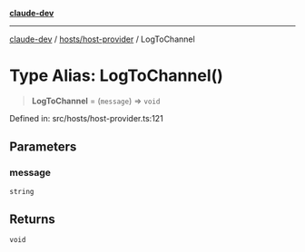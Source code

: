 [**claude-dev**](../../../README.md)

***

[claude-dev](../../../README.md) / [hosts/host-provider](../README.md) / LogToChannel

# Type Alias: LogToChannel()

> **LogToChannel** = (`message`) => `void`

Defined in: src/hosts/host-provider.ts:121

## Parameters

### message

`string`

## Returns

`void`
